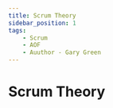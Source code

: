 ```yaml
---
title: Scrum Theory
sidebar_position: 1
tags:
    - Scrum
    - AOF
    - Auuthor - Gary Green
---
```


# Scrum Theory


